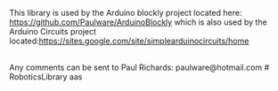 
This library is used by the Arduino blockly project located here: https://github.com/Paulware/ArduinoBlockly  which is also used by the Arduino Circuits 
project located:https://sites.google.com/site/simplearduinocircuits/home

<br>
Any comments can be sent to Paul Richards: paulware@hotmail.com 
# RoboticsLibrary
aas